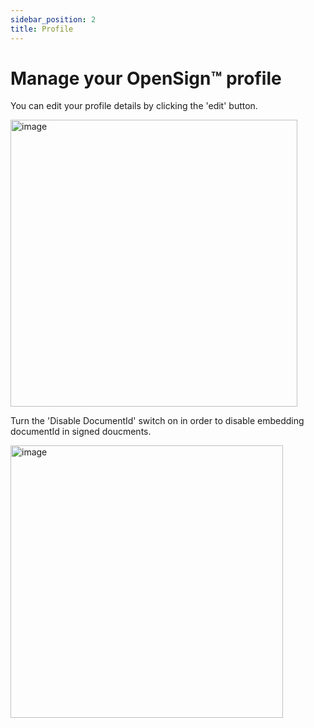 ```yaml
---
sidebar_position: 2
title: Profile
---
```


# Manage your OpenSign™ profile
You can edit your profile details by clicking the 'edit' button.

<img width="459" alt="image" src="https://github.com/OpenSignLabs/OpenSign/assets/5486116/fc03bbb5-890b-4d00-96f7-e3f9b62b6dad"></img>

Turn the 'Disable DocumentId' switch on in order to disable embedding documentId in signed doucments.

<img width="436" alt="image" src="https://github.com/OpenSignLabs/OpenSign/assets/5486116/ee4433c7-1af7-4b74-800d-500060c0642d"></img>

